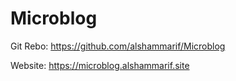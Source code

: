 # Microblog

Git Rebo:
https://github.com/alshammarif/Microblog

Website: 
https://microblog.alshammarif.site

